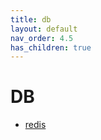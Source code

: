 ```yaml
---
title: db
layout: default
nav_order: 4.5
has_children: true
---
```


# DB

- [redis](./redis/redisSetting.html)
